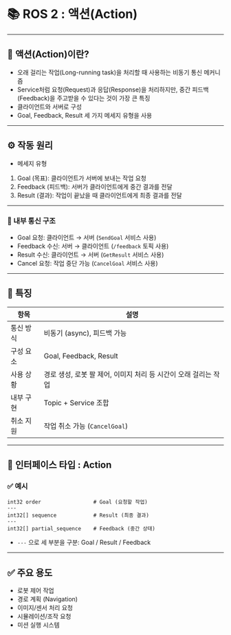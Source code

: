 # 📚 ROS 2 : 액션(Action) 

---

## 📘 액션(Action)이란?

- 오래 걸리는 작업(Long-running task)을 처리할 때 사용하는 비동기 통신 메커니즘
- Service처럼 요청(Request)과 응답(Response)을 처리하지만, 중간 피드백(Feedback)을 주고받을 수 있다는 것이 가장 큰 특징
- 클라이언트와 서버로 구성
- Goal, Feedback, Result 세 가지 메세지 유형을 사용

---

## ⚙️ 작동 원리

- 메세지 유형

1. Goal (목표): 클라이언트가 서버에 보내는 작업 요청
2. Feedback (피드백): 서버가 클라이언트에게 중간 결과를 전달
3. Result (결과): 작업이 끝났을 때 클라이언트에게 최종 결과를 전달


---

### 🧩 내부 통신 구조

- Goal 요청: 클라이언트 → 서버 (`SendGoal` 서비스 사용)
- Feedback 수신: 서버 → 클라이언트 (`/feedback` 토픽 사용)
- Result 수신: 클라이언트 → 서버 (`GetResult` 서비스 사용)
- Cancel 요청: 작업 중단 가능 (`CancelGoal` 서비스 사용)

---

## 🌟  특징

| 항목 | 설명 |
|------|------|
| 통신 방식 | 비동기 (async), 피드백 가능 |
| 구성 요소 | Goal, Feedback, Result |
| 사용 상황 | 경로 생성, 로봇 팔 제어, 이미지 처리 등 시간이 오래 걸리는 작업 |
| 내부 구현 | Topic + Service 조합 |
| 취소 지원 | 작업 취소 가능 (`CancelGoal`) |

---

## 🧾 인터페이스 타입 : Action

### ✅ 예시

```action
int32 order                 # Goal (요청할 작업)
---
int32[] sequence            # Result (최종 결과)
---
int32[] partial_sequence    # Feedback (중간 상태)
```

- `---` 으로 세 부분을 구분: Goal / Result / Feedback

---

## ✅ 주요 용도

- 로봇 제어 작업	
- 경로 계획 (Navigation)	
- 이미지/센서 처리 요청	
- 시뮬레이션/조작 요청	
- 미션 실행 시스템